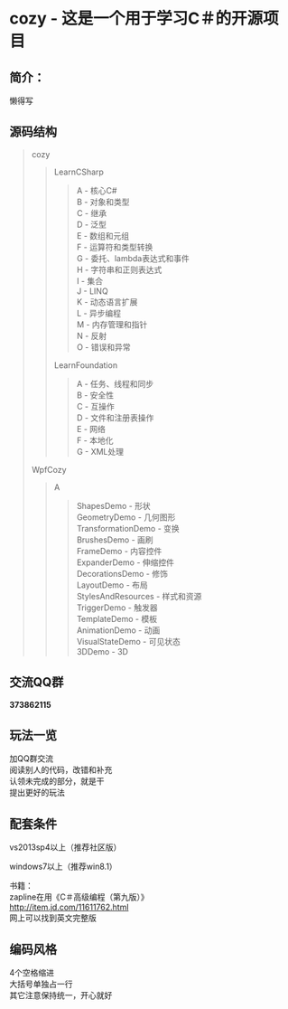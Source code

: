 cozy - 这是一个用于学习C＃的开源项目
========


简介：
--------------------------------
懒得写

源码结构
--------------------------------
> cozy  
>>
>> LearnCSharp  
>>> A  - 核心C#  
>>> B  - 对象和类型  
>>> C  - 继承  
>>> D  - 泛型  
>>> E  - 数组和元组  
>>> F  - 运算符和类型转换  
>>> G  - 委托、lambda表达式和事件  
>>> H  - 字符串和正则表达式  
>>> I  - 集合  
>>> J  - LINQ  
>>> K  - 动态语言扩展  
>>> L  - 异步编程  
>>> M  - 内存管理和指针  
>>> N  - 反射  
>>> O  - 错误和异常  
>>
>> LearnFoundation  
>>> A  - 任务、线程和同步  
>>> B  - 安全性  
>>> C  - 互操作  
>>> D  - 文件和注册表操作  
>>> E  - 网络  
>>> F  - 本地化  
>>> G  - XML处理  
>
> WpfCozy
>> A
>>> ShapesDemo - 形状  
>>> GeometryDemo - 几何图形  
>>> TransformationDemo - 变换  
>>> BrushesDemo - 画刷  
>>> FrameDemo - 内容控件  
>>> ExpanderDemo - 伸缩控件  
>>> DecorationsDemo - 修饰  
>>> LayoutDemo - 布局  
>>> StylesAndResources - 样式和资源  
>>> TriggerDemo - 触发器  
>>> TemplateDemo - 模板  
>>> AnimationDemo - 动画  
>>> VisualStateDemo - 可见状态  
>>> 3DDemo - 3D  

  
交流QQ群
--------------------------------
<b>373862115</b>

玩法一览
--------------------------------
加QQ群交流  
阅读别人的代码，改错和补充  
认领未完成的部分，就是干  
提出更好的玩法  

配套条件
--------------------------------
vs2013sp4以上（推荐社区版）  
  
windows7以上（推荐win8.1）  

书籍：  
zapline在用《C＃高级编程（第九版）》  
<http://item.jd.com/11611762.html>  
网上可以找到英文完整版  


编码风格
--------------------------------
4个空格缩进  
大括号单独占一行  
其它注意保持统一，开心就好  